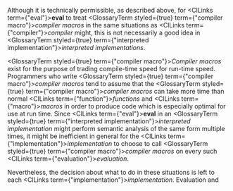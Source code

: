 
 



Although it is technically permissible, as described above, for <ClLinks  term={"eval"}><b>eval</b></ClLinks> to treat <GlossaryTerm styled={true} term={"compiler macro"}><i>compiler macros</i></GlossaryTerm> in the same situations as <ClLinks  term={"compiler"}><i>compiler</i></ClLinks> might, this is not necessarily a good idea in <GlossaryTerm styled={true} term={"interpreted implementation"}><i>interpreted implementations</i></GlossaryTerm>. 



<GlossaryTerm styled={true} term={"compiler macro"}><i>Compiler macros</i></GlossaryTerm> exist for the purpose of trading compile-time speed for run-time speed. Programmers who write <GlossaryTerm styled={true} term={"compiler macro"}><i>compiler macros</i></GlossaryTerm> tend to assume that the <GlossaryTerm styled={true} term={"compiler macro"}><i>compiler macros</i></GlossaryTerm> can take more time than normal <ClLinks  term={"function"}><i>functions</i></ClLinks> and <ClLinks  term={"macro"}><i>macros</i></ClLinks> in order to produce code which is especially optimal for use at run time. Since <ClLinks  term={"eval"}><b>eval</b></ClLinks> in an <GlossaryTerm styled={true} term={"interpreted implementation"}><i>interpreted implementation</i></GlossaryTerm> might perform semantic analysis of the same form multiple times, it might be inefficient in general for the <ClLinks  term={"implementation"}><i>implementation</i></ClLinks> to choose to call <GlossaryTerm styled={true} term={"compiler macro"}><i>compiler macros</i></GlossaryTerm> on every such <ClLinks  term={"evaluation"}><i>evaluation</i></ClLinks>. 



Nevertheless, the decision about what to do in these situations is left to each <ClLinks  term={"implementation"}><i>implementation</i></ClLinks>. Evaluation and 











